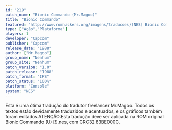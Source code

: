 ```yaml
---
id: "219"
patch_name: "Bionic Commando (Mr.Magoo)"
title: "Bionic Commando"
featured: "http://www.romhackers.org/imagens/traducoes/[NES] Bionic Commando - Mr.Magoo - 1.png"
type: ["Ação","Plataforma"]
players: 1
developer: "Capcom"
publisher: "Capcom"
release_date: "1988"
author: ["Mr.Magoo"]
group_name: "Nenhum"
group_site: "Nenhum"
patch_version: "1.0"
patch_release: "1988"
patch_format: "IPS"
patch_status: "100%"
platform: "Console"
system: "NES"
---
```


Esta é uma ótima tradução do tradutor freelancer Mr.Magoo. Todos os textos estão devidamente traduzidos e acentuados, e os gráficos também foram editados.ATENÇÃO:Esta tradução deve ser aplicada na ROM original Bionic Commando (U) [!].nes, com CRC32 83BE000C.